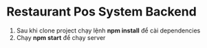 # Restaurant Pos System Backend

1. Sau khi clone project chạy lệnh **npm install** để cài dependencies 
2. Chạy **npm start** để chạy server
